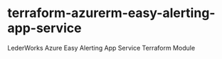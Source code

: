 # terraform-azurerm-easy-alerting-app-service
LederWorks Azure Easy Alerting App Service Terraform Module
